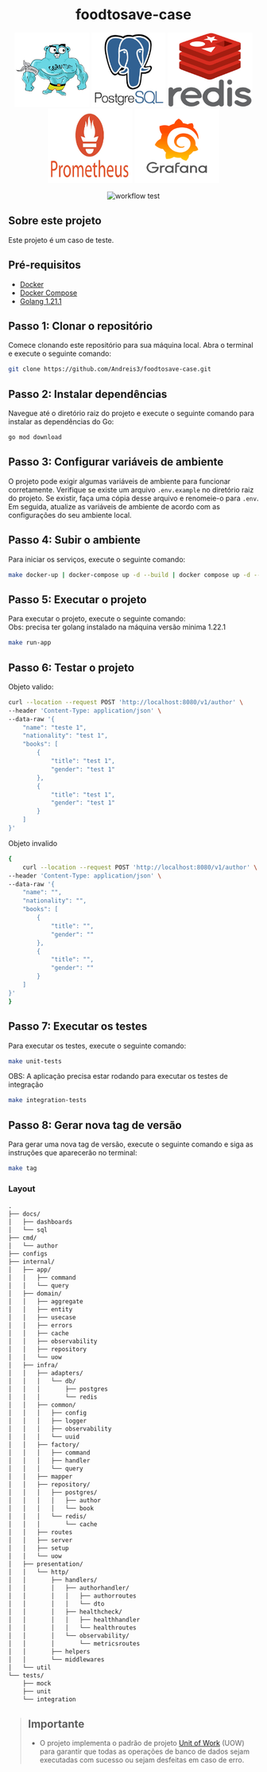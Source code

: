 

<h1 align="center">foodtosave-case</h1>

<p align="center">
	<img src="docs/images/golang.jpg" width="150" height="150"/>
	<img src="docs/images/postgres.jpg" width="150" height="150"/>
	<img src="docs/images/redis.png" width="170" height="150"/>
	<img src="docs/images/prometheus.png" width="170" height="150">
	<img src="docs/images/grafana.png" width="170" height="150">
</p>
<p align="center">
  <img src="https://github.com/Andreis3/foodtosave-case/actions/workflows/golang-build-test.yaml/badge.svg" alt="workflow test">
</p>

## Sobre este projeto

Este projeto é um caso de teste.

## Pré-requisitos
- [Docker](https://docs.docker.com/install/)
- [Docker Compose](https://docs.docker.com/compose/install/)
- [Golang 1.21.1](https://golang.org/doc/install)

## Passo 1: Clonar o repositório

Comece clonando este repositório para sua máquina local. Abra o terminal e execute o seguinte comando:

```bash
git clone https://github.com/Andreis3/foodtosave-case.git
```

## Passo 2: Instalar dependências

Navegue até o diretório raiz do projeto e execute o seguinte comando para instalar as dependências do Go:

```bash
go mod download
```

## Passo 3: Configurar variáveis de ambiente

O projeto pode exigir algumas variáveis de ambiente para funcionar corretamente. Verifique se existe um arquivo `.env.example` no diretório raiz do projeto. Se existir, faça uma cópia desse arquivo e renomeie-o para `.env`. Em seguida, atualize as variáveis de ambiente de acordo com as configurações do seu ambiente local.


## Passo 4: Subir o ambiente

Para iniciar os serviços, execute o seguinte comando:

```bash
make docker-up | docker-compose up -d --build | docker compose up -d --build
```

## Passo 5: Executar o projeto

Para executar o projeto, execute o seguinte comando: \
Obs: precisa ter golang instalado na máquina versão minima 1.22.1

```bash
make run-app
```

## Passo 6: Testar o projeto
Objeto valido:

```bash
curl --location --request POST 'http://localhost:8080/v1/author' \
--header 'Content-Type: application/json' \
--data-raw '{
    "name": "teste 1",
    "nationality": "test 1",
    "books": [
        {
            "title": "test 1",
            "gender": "test 1"
        },
        {
            "title": "test 1",
            "gender": "test 1"
        }
    ]
}'
```
Objeto invalido

```bash
{
    curl --location --request POST 'http://localhost:8080/v1/author' \
--header 'Content-Type: application/json' \
--data-raw '{
    "name": "",
    "nationality": "",
    "books": [
        {
            "title": "",
            "gender": ""
        },
        {
            "title": "",
            "gender": ""
        }
    ]
}'
}
```



## Passo 7: Executar os testes

Para executar os testes, execute o seguinte comando:

```bash
make unit-tests
```
OBS: A aplicação precisa estar rodando para executar os testes de integração
```bash
make integration-tests
```

## Passo 8: Gerar nova tag de versão

Para gerar uma nova tag de versão, execute o seguinte comando e siga as instruções que aparecerão no terminal:

```bash
make tag
```

### Layout

```tree
.
├── docs/
│   ├── dashboards
│   └── sql
├── cmd/
│   └── author
├── configs
├── internal/
│   ├── app/
│   │   ├── command
│   │   └── query
│   ├── domain/
│   │   ├── aggregate
│   │   ├── entity      
│   │   ├── usecase
│   │   ├── errors
│   │   ├── cache
│   │   ├── observability
│   │   ├── repository
│   │   └── uow
│   ├── infra/
│   │   ├── adapters/
│   │   │   └── db/
│   │   │       ├── postgres
│   │   │       └── redis
│   │   ├── common/
│   │   │   ├── config
│   │   │   ├── logger
│   │   │   ├── observability
│   │   │   └── uuid
│   │   ├── factory/
│   │   │   ├── command
│   │   │   ├── handler
│   │   │   └── query
│   │   ├── mapper
│   │   ├── repository/
│   │   │   ├── postgres/
│   │   │   │   ├── author
│   │   │   │   └── book
│   │   │   └── redis/
│   │   │       └── cache
│   │   ├── routes
│   │   ├── server
│   │   ├── setup
│   │   └── uow
│   ├── presentation/
│   │   └── http/
│   │       ├── handlers/
│   │       │   ├── authorhandler/
│   │       │   │   ├── authorroutes
│   │       │   │   └── dto
│   │       │   ├── healthcheck/
│   │       │   │   ├── healthhandler
│   │       │   │   └── healthroutes
│   │       │   └── observability/
│   │       │       └── metricsroutes
│   │       ├── helpers
│   │       └── middlewares
│   └── util
└── tests/
    ├── mock
    ├── unit
    └── integration
```




> ## Importante
> * O projeto implementa o padrão de projeto [Unit of Work](https://martinfowler.com/eaaCatalog/unitOfWork.html#:~:text=A%20Unit%20of%20Work%20keeps,a%20result%20of%20your%20work.) (UOW) para garantir que todas as operações de banco de dados sejam executadas com sucesso ou sejam desfeitas em caso de erro.
